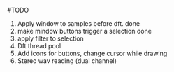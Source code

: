 #TODO

1. Apply window to samples before dft. done
2. make mindow buttons trigger a selection done
3. apply filter to selection
4. Dft thread pool
5. Add icons for buttons, change cursor while drawing
8. Stereo wav reading (dual channel)
